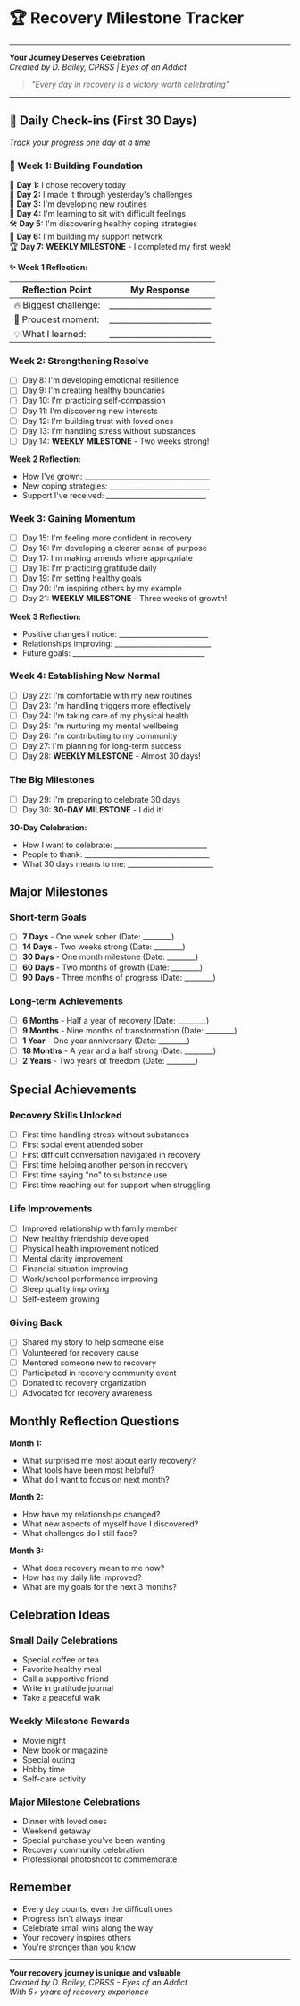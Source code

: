 # 🏆 Recovery Milestone Tracker

---

**Your Journey Deserves Celebration**  
*Created by D. Bailey, CPRSS | Eyes of an Addict*

> *"Every day in recovery is a victory worth celebrating"*

---

## 📅 Daily Check-ins (First 30 Days)

*Track your progress one day at a time*

### 🌱 Week 1: Building Foundation

🎯 **Day 1:** I chose recovery today  
💪 **Day 2:** I made it through yesterday's challenges  
🔄 **Day 3:** I'm developing new routines  
🧘 **Day 4:** I'm learning to sit with difficult feelings  
🛠️ **Day 5:** I'm discovering healthy coping strategies  
🤝 **Day 6:** I'm building my support network  
🏆 **Day 7:** **WEEKLY MILESTONE** - I completed my first week!

**✨ Week 1 Reflection:**

| Reflection Point | My Response |
|------------------|-------------|
| 🔥 Biggest challenge: | _________________________ |
| 🌟 Proudest moment: | _________________________ |
| 💡 What I learned: | _________________________ |

### Week 2: Strengthening Resolve
- [ ] Day 8: I'm developing emotional resilience
- [ ] Day 9: I'm creating healthy boundaries
- [ ] Day 10: I'm practicing self-compassion
- [ ] Day 11: I'm discovering new interests
- [ ] Day 12: I'm building trust with loved ones
- [ ] Day 13: I'm handling stress without substances
- [ ] Day 14: **WEEKLY MILESTONE** - Two weeks strong!

**Week 2 Reflection:**
- How I've grown: ___________________________________
- New coping strategies: ____________________________
- Support I've received: ____________________________

### Week 3: Gaining Momentum
- [ ] Day 15: I'm feeling more confident in recovery
- [ ] Day 16: I'm developing a clearer sense of purpose
- [ ] Day 17: I'm making amends where appropriate
- [ ] Day 18: I'm practicing gratitude daily
- [ ] Day 19: I'm setting healthy goals
- [ ] Day 20: I'm inspiring others by my example
- [ ] Day 21: **WEEKLY MILESTONE** - Three weeks of growth!

**Week 3 Reflection:**
- Positive changes I notice: _________________________
- Relationships improving: ___________________________
- Future goals: _____________________________________

### Week 4: Establishing New Normal
- [ ] Day 22: I'm comfortable with my new routines
- [ ] Day 23: I'm handling triggers more effectively
- [ ] Day 24: I'm taking care of my physical health
- [ ] Day 25: I'm nurturing my mental wellbeing
- [ ] Day 26: I'm contributing to my community
- [ ] Day 27: I'm planning for long-term success
- [ ] Day 28: **WEEKLY MILESTONE** - Almost 30 days!

### The Big Milestones
- [ ] Day 29: I'm preparing to celebrate 30 days
- [ ] Day 30: **30-DAY MILESTONE** - I did it!

**30-Day Celebration:**
- How I want to celebrate: __________________________
- People to thank: ___________________________________
- What 30 days means to me: ________________________

## Major Milestones

### Short-term Goals
- [ ] **7 Days** - One week sober (Date: ________)
- [ ] **14 Days** - Two weeks strong (Date: ________)
- [ ] **30 Days** - One month milestone (Date: ________)
- [ ] **60 Days** - Two months of growth (Date: ________)
- [ ] **90 Days** - Three months of progress (Date: ________)

### Long-term Achievements
- [ ] **6 Months** - Half a year of recovery (Date: ________)
- [ ] **9 Months** - Nine months of transformation (Date: ________)
- [ ] **1 Year** - One year anniversary (Date: ________)
- [ ] **18 Months** - A year and a half strong (Date: ________)
- [ ] **2 Years** - Two years of freedom (Date: ________)

## Special Achievements

### Recovery Skills Unlocked
- [ ] First time handling stress without substances
- [ ] First social event attended sober
- [ ] First difficult conversation navigated in recovery
- [ ] First time helping another person in recovery
- [ ] First time saying "no" to substance use
- [ ] First time reaching out for support when struggling

### Life Improvements
- [ ] Improved relationship with family member
- [ ] New healthy friendship developed
- [ ] Physical health improvement noticed
- [ ] Mental clarity improvement
- [ ] Financial situation improving
- [ ] Work/school performance improving
- [ ] Sleep quality improving
- [ ] Self-esteem growing

### Giving Back
- [ ] Shared my story to help someone else
- [ ] Volunteered for recovery cause
- [ ] Mentored someone new to recovery
- [ ] Participated in recovery community event
- [ ] Donated to recovery organization
- [ ] Advocated for recovery awareness

## Monthly Reflection Questions

**Month 1:**
- What surprised me most about early recovery?
- What tools have been most helpful?
- What do I want to focus on next month?

**Month 2:**
- How have my relationships changed?
- What new aspects of myself have I discovered?
- What challenges do I still face?

**Month 3:**
- What does recovery mean to me now?
- How has my daily life improved?
- What are my goals for the next 3 months?

## Celebration Ideas

### Small Daily Celebrations
- Special coffee or tea
- Favorite healthy meal
- Call a supportive friend
- Write in gratitude journal
- Take a peaceful walk

### Weekly Milestone Rewards
- Movie night
- New book or magazine
- Special outing
- Hobby time
- Self-care activity

### Major Milestone Celebrations
- Dinner with loved ones
- Weekend getaway
- Special purchase you've been wanting
- Recovery community celebration
- Professional photoshoot to commemorate

## Remember

- Every day counts, even the difficult ones
- Progress isn't always linear
- Celebrate small wins along the way
- Your recovery inspires others
- You're stronger than you know

---

**Your recovery journey is unique and valuable**  
*Created by D. Bailey, CPRSS - Eyes of an Addict*  
*With 5+ years of recovery experience*